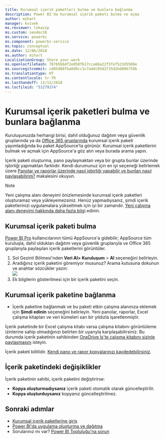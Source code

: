 ```yaml
---
title: Kurumsal içerik paketleri bulma ve bunlara bağlanma
description: Power BI'da kurumsal içerik paketi bulma ve açma
author: mihart
manager: kvivek
ms.reviewer: lukaszp
ms.custom: seodec18
ms.service: powerbi
ms.component: powerbi-service
ms.topic: conceptual
ms.date: 12/06/2018
ms.author: mihart
LocalizationGroup: Share your work
ms.openlocfilehash: 78765b6df2e058fb17cca66a22f5fef523d5500e
ms.sourcegitcommit: cd85d88fba0d9cc3c7a4dc03d2f35d2bd096759b
ms.translationtype: HT
ms.contentlocale: tr-TR
ms.lasthandoff: 12/12/2018
ms.locfileid: "53279374"
---
```

# <a name="find-and-connect-to-an-organizational-content-pack"></a>Kurumsal içerik paketleri bulma ve bunlara bağlanma

Kuruluşunuzda herhangi birisi, dahil olduğunuz dağıtım veya güvenlik gruplarında ya da [Office 365 gruplarında](https://support.office.com/article/Create-a-group-in-Office-365-7124dc4c-1de9-40d4-b096-e8add19209e9) kurumsal içerik paketi yayımladığında bu paket AppSource'ta görünür.  Kurumsal içerik paketlerini bulmak ve açmak için AppSource'a göz atın veya burada arama yapın.

İçerik paketi oluşturma, pano paylaşmaktan veya bir grupta bunlar üzerinde işbirliği yapmaktan farklıdır. Kendi durumunuz için en iyi seçeneği belirlemek üzere [Panolar ve raporlar üzerinde nasıl işbirliği yapabilir ve bunları nasıl paylaşabilirim?](../service-how-to-collaborate-distribute-dashboards-reports.md) makalesini okuyun.

> [!NOTE]
> Yeni çalışma alanı deneyimi önizlemesinde kurumsal içerik paketleri oluşturamaz veya yükleyemezsiniz. Henüz yapmadıysanız, şimdi içerik paketlerinizi uygulamalara yükseltmek için iyi bir zamandır. [Yeni çalışma alanı deneyimi hakkında daha fazla bilgi](../service-create-the-new-workspaces.md) edinin.
> 

## <a name="find-an-organizational-content-pack"></a>Kurumsal içerik paketi bulma
[Power BI Pro](https://powerbi.microsoft.com/pricing) kullanıcılarının tümü AppSource'a gidebilir; AppSource tüm kuruluşla, dahil oldukları dağıtım veya güvenlik gruplarıyla ve Office 365 gruplarıyla paylaşılan içerik paketlerini görüntüler.  

1. Sol Gezinti Bölmesi'nden **Veri Al\> Kuruluşum** \> **Al** seçeneğini belirleyin.
2. Aradığınız içerik paketini göremiyor musunuz? Arama kutusuna dokunun ve anahtar sözcükler yazın:  
    ![](media/end-user-content-pack/cp_searchbox.png)
3. Ek bilgilerin gösterilmesi için bir içerik paketini seçin.

## <a name="connect-to-an-organizational-content-pack"></a>Kurumsal içerik paketine bağlanma
* İçerik paketine bağlanmak ve bu paketi etkin çalışma alanınıza eklemek için **Şimdi edinin** seçeneğini belirleyin. Yeni panolar, raporlar, Excel çalışma kitapları ve veri kümeleri sarı bir yıldızla işaretlenmiştir.

İçerik paketinde bir Excel çalışma kitabı varsa çalışma kitabını görüntüleme izinlerine sahip olmadığınızı belirten bir uyarıyla karşılaşabilirsiniz. Bu durumda içerik paketinin sahibinden [OneDrive İş'te çalışma kitabını sizinle paylaşmasını](https://support.office.com/article/Share-documents-or-folders-in-Office-365-1fe37332-0f9a-4719-970e-d2578da4941c) isteyin. 

İçerik paketi kilitlidir. [Kendi pano ve rapor kopyalarınızı kaydedebilirsiniz](../service-organizational-content-pack-copy-refresh-access.md). 

## <a name="changes-to-the-content-pack"></a>İçerik paketindeki değişiklikler
İçerik paketinin sahibi, içerik paketini değiştirirse: 

* **Kopya oluşturmadıysanız** içerik paketi otomatik olarak güncelleştirilir.
* **Kopya oluşturduysanız** kopyanız güncelleştirilmez. 

## <a name="next-steps"></a>Sonraki adımlar
* [Kurumsal içerik paketlerine giriş](../service-organizational-content-pack-introduction.md)  
* [Power BI'da uygulama oluşturma ve dağıtma](../service-create-distribute-apps.md)
* Sorularınız mı var? [Power BI Topluluğu'na sorun](http://community.powerbi.com/)

